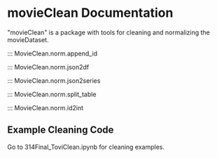 # movieClean Documentation
 "movieClean" is a package with tools for cleaning and normalizing the movieDataset. 


::: MovieClean.norm.append_id


::: MovieClean.norm.json2df


::: MovieClean.norm.json2series


::: MovieClean.norm.split_table


::: MovieClean.norm.id2int

## Example Cleaning Code
Go to 314Final_ToviClean.ipynb for cleaning examples.